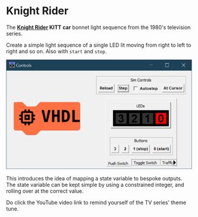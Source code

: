# Knight Rider

The **[Knight Rider](https://www.youtube.com/watch?v=oNyXYPhnUIs&ab_channel=NBCClassics) KITT car** bonnet light sequence from the 1980's television series.

Create a simple light sequence of a single LED lit moving from right to left to right and so on. Also with `start` and `stop`.

![KITT Car's Light Sequence](./images/sim_controls/knight_rider_demo.gif)

This introduces the idea of mapping a state variable to bespoke outputs. The state variable can be kept simple by using a constrained integer, and rolling over at the correct value.

Do click the YouTube video link to remind yourself of the TV series' theme tune.
